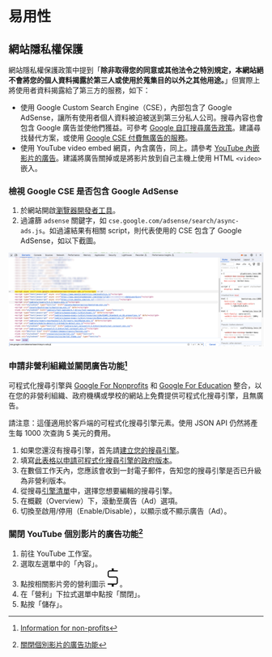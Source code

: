# 易用性

## 網站隱私權保護

網站隱私權保護政策中提到「**除非取得您的同意或其他法令之特別規定，本網站絕不會將您的個人資料揭露於第三人或使用於蒐集目的以外之其他用途。**」但實際上將使用者資料揭露給了第三方的服務，如下：

- 使用 Google Custom Search Engine（CSE），內部包含了 Google AdSense，讓所有使用者個人資料被迫被送到第三分私人公司。搜尋內容也會包含 Google 廣告並使他們獲益。可參考 [Google 自訂搜尋廣告政策](https://support.google.com/adsense/answer/7003954?hl=zh-Hant&sjid=6103718159839767491-AP)。建議尋找替代方案，或使用 [Google CSE 付費無廣告的服務](https://developers.google.com/custom-search/docs/paid_element?hl=zh-tw)。
- 使用 YouTube video embed 網頁，內含廣告，同上。請參考 [YouTube 內嵌影片的廣告](https://support.google.com/youtube/answer/132596?hl=zh-Hant)。建議將廣告關掉或是將影片放到自己主機上使用 HTML `<video>` 嵌入。

### 檢視 Google CSE 是否包含 Google AdSense

1. 於網站開啟[瀏覽器開發者工具](https://developer.mozilla.org/en-US/docs/Learn/Common_questions/Tools_and_setup/What_are_browser_developer_tools)。
2. 過濾篩 `adsense` 關鍵字，如 `cse.google.com/adsense/search/async-ads.js`。如過濾結果有相關 script，則代表使用的 CSE 包含了 Google AdSense，如以下截圖。

![確認 CSE 使用 Google AdSense](./img/google-cse-script.png)

### 申請非營利組織並關閉廣告功能[^1]

可程式化搜尋引擎與 [Google For Nonprofits](https://www.google.com/nonprofits/) 和 [Google For Education](https://edu.google.com/products/productivity-tools/) 整合，以在您的非營利組織、政府機構或學校的網站上免費提供可程式化搜尋引擎，且無廣告。

請注意：這僅適用於客戶端的可程式化搜尋引擎元素。使用 JSON API 仍然將產生每 1000 次查詢 5 美元的費用。

1. 如果您還沒有搜尋引擎，首先請[建立您的搜尋引擎](https://support.google.com/programmable-search/answer/11082370?sjid=14926044283688687258-AP)。
2. 填寫[此表格以申請可程式化搜尋引擎的政府版本](https://goo.gl/forms/mW6TSiRDfqcEYfrC3)。
3. 在數個工作天內，您應該會收到一封電子郵件，告知您的搜尋引擎是否已升級為非營利版本。
4. 從搜尋[引擎清單](https://programmablesearchengine.google.com/controlpanel/all)中，選擇您想要編輯的搜尋引擎。
5. 在概觀（Overview）下，滾動至廣告（Ad）選項。
6. 切換至啟用/停用（Enable/Disable），以顯示或不顯示廣告（Ad）。

### 關閉 YouTube 個別影片的廣告功能[^2]

1. 前往 YouTube 工作室。
2. 選取左選單中的「內容」。
3. 點按相關影片旁的營利圖示 ![營利圖示](./img/money.png)  。
4. 在「營利」下拉式選單中點按「關閉」。
5. 點按「儲存」。

[^1]: [Information for non-profits](https://support.google.com/programmable-search/answer/12423873)
[^2]: [關閉個別影片的廣告功能](https://support.google.com/youtube/answer/6332943?hl=zh-Hant&sjid=11352596841959028732-AP)
